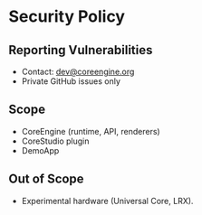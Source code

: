 # Security Policy

## Reporting Vulnerabilities
- Contact: dev@coreengine.org
- Private GitHub issues only

## Scope
- CoreEngine (runtime, API, renderers)
- CoreStudio plugin
- DemoApp

## Out of Scope
- Experimental hardware (Universal Core, LRX).
